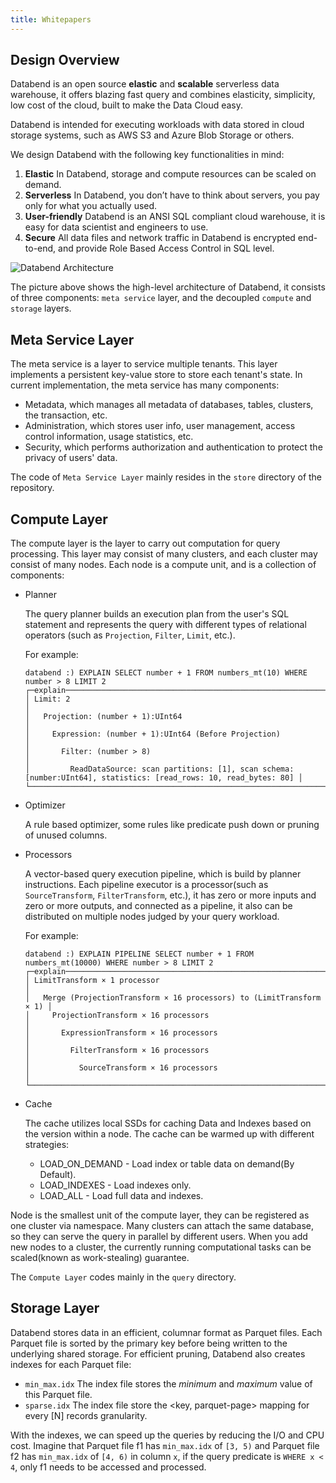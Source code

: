 ```yaml
---
title: Whitepapers
---
```


## Design Overview

Databend is an open source **elastic** and **scalable** serverless data warehouse, it offers blazing fast query and combines elasticity, simplicity, low cost of the cloud, built to make the Data Cloud easy.

Databend is intended for executing workloads with data stored in cloud storage systems, such as AWS S3 and Azure Blob Storage or others.

We design Databend with the following key functionalities in mind:
1. **Elastic**  In Databend, storage and compute resources can be scaled on demand.
2. **Serverless**  In Databend, you don’t have to think about servers, you pay only for what you actually used.
3. **User-friendly** Databend is an ANSI SQL compliant cloud warehouse, it is easy for data scientist and engineers to use.
4. **Secure** All data files and network traffic in Databend is encrypted end-to-end, and provide Role Based Access Control in SQL level.


![Databend Architecture](https://datafuse-1253727613.cos.ap-hongkong.myqcloud.com/arch/datafuse-arch-20210817.svg)

The picture above shows the high-level architecture of Databend, it consists of three components: `meta service` layer, and the  decoupled `compute` and `storage` layers.

## Meta Service Layer

The meta service is a layer to service multiple tenants. This layer implements a persistent key-value store to store each tenant's state.
In current implementation, the meta service has many components:

* Metadata, which manages all metadata of databases, tables, clusters, the transaction, etc.
* Administration, which stores user info, user management, access control information, usage statistics, etc.
* Security, which performs authorization and authentication to protect the privacy of users' data.

The code of `Meta Service Layer` mainly resides in the `store` directory of the repository.

## Compute Layer

The compute layer is the layer to carry out computation for query processing. This layer may consist of many clusters,
and each cluster may consist of many nodes. Each node is a compute unit, and is a collection of components:

* Planner

  The query planner builds an execution plan from the user's SQL statement and represents the query with different types of relational operators (such as `Projection`, `Filter`, `Limit`, etc.).
  
  For example:
  ```
  databend :) EXPLAIN SELECT number + 1 FROM numbers_mt(10) WHERE number > 8 LIMIT 2
  ┌─explain─────────────────────────────────────────────────────────────────────────────────────────────────────────────────┐
  │ Limit: 2                                                                                                                │
  │   Projection: (number + 1):UInt64                                                                                       │
  │     Expression: (number + 1):UInt64 (Before Projection)                                                                 │
  │       Filter: (number > 8)                                                                                              │
  │         ReadDataSource: scan partitions: [1], scan schema: [number:UInt64], statistics: [read_rows: 10, read_bytes: 80] │
  └─────────────────────────────────────────────────────────────────────────────────────────────────────────────────────────┘
  ```

* Optimizer

  A rule based optimizer, some rules like predicate push down or pruning of unused columns.

* Processors

  A vector-based query execution pipeline, which is build by planner instructions.
  Each pipeline executor is a processor(such as `SourceTransform`, `FilterTransform`, etc.), it has zero or more inputs and zero or more outputs, and connected as a pipeline, it also can be distributed on multiple nodes judged by your query workload.
  
  For example:
  ```
  databend :) EXPLAIN PIPELINE SELECT number + 1 FROM numbers_mt(10000) WHERE number > 8 LIMIT 2
  ┌─explain───────────────────────────────────────────────────────────────┐
  │ LimitTransform × 1 processor                                          │
  │   Merge (ProjectionTransform × 16 processors) to (LimitTransform × 1) │
  │     ProjectionTransform × 16 processors                               │
  │       ExpressionTransform × 16 processors                             │
  │         FilterTransform × 16 processors                               │
  │           SourceTransform × 16 processors                             │
  └───────────────────────────────────────────────────────────────────────┘
  ```

* Cache

  The cache utilizes local SSDs for caching Data and Indexes based on the version within a node. The cache can be warmed up with different strategies:
  
  * LOAD_ON_DEMAND - Load index or table data on demand(By Default).
  * LOAD_INDEXES - Load indexes only.
  * LOAD_ALL - Load full data and indexes.

Node is the smallest unit of the compute layer, they can be registered as one cluster via namespace.
Many clusters can attach the same database, so they can serve the query in parallel by different users.
When you add new nodes to a cluster, the currently running computational tasks can be scaled(known as work-stealing) guarantee.

The `Compute Layer` codes mainly in the `query` directory.

## Storage Layer

Databend stores data in an efficient, columnar format as Parquet files.
Each Parquet file is sorted by the primary key before being written to the underlying shared storage.
For efficient pruning, Databend also creates indexes for each Parquet file:

* `min_max.idx` The index file stores the *minimum* and *maximum* value of this Parquet file.
* `sparse.idx` The index file store the <key, parquet-page> mapping for every [N] records granularity.

With the indexes, we can speed up the queries by reducing the I/O and CPU cost.
Imagine that Parquet file f1 has `min_max.idx` of `[3, 5)` and Parquet file f2 has `min_max.idx` of `[4, 6)` in column `x`, if the query predicate is `WHERE x < 4`, only f1 needs to be accessed and processed.
